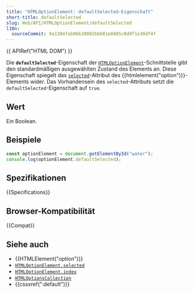 ```yaml
---
title: "HTMLOptionElement: defaultSelected-Eigenschaft"
short-title: defaultSelected
slug: Web/API/HTMLOptionElement/defaultSelected
l10n:
  sourceCommit: 9a1384feb06620002bbb01e8085c0d9f1e30df4f
---
```


{{ APIRef("HTML DOM") }}

Die **`defaultSelected`**-Eigenschaft der [`HTMLOptionElement`](/de/docs/Web/API/HTMLOptionElement)-Schnittstelle gibt den standardmäßigen ausgewählten Zustand des Elements an. Diese Eigenschaft spiegelt das [`selected`](/de/docs/Web/HTML/Element/option#selected)-Attribut des {{htmlelement("option")}}-Elements wider. Das Vorhandensein des `selected`-Attributs setzt die `defaultSelected`-Eigenschaft auf `true`.

## Wert

Ein Boolean.

## Beispiele

```js
const optionElement = document.getElementById("water");
console.log(optionElement.defaultSelected);
```

## Spezifikationen

{{Specifications}}

## Browser-Kompatibilität

{{Compat}}

## Siehe auch

- {{HTMLElement("option")}}
- [`HTMLOptionElement.selected`](/de/docs/Web/API/HTMLOptionElement/selected)
- [`HTMLOptionElement.index`](/de/docs/Web/API/HTMLOptionElement/index)
- [`HTMLOptionsCollection`](/de/docs/Web/API/HTMLOptionsCollection)
- {{cssxref(":default")}}
